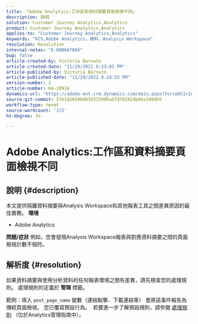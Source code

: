 ```yaml
---
title: 「Adobe Analytics:工作區和資料摘要頁面檢視不同」
description: 說明
solution: Customer Journey Analytics,Analytics
product: Customer Journey Analytics,Analytics
applies-to: "Customer Journey Analytics,Analytics"
keywords: "KCS,Adobe Analytics，資料，Analysis Workspace"
resolution: Resolution
internal-notes: "E-000667865"
bug: false
article-created-by: Victoria Barnato
article-created-date: "11/29/2022 8:23:01 PM"
article-published-by: Victoria Barnato
article-published-date: "11/29/2022 8:24:55 PM"
version-number: 2
article-number: KA-20916
dynamics-url: "https://adobe-ent.crm.dynamics.com/main.aspx?forceUCI=1&pagetype=entityrecord&etn=knowledgearticle&id=5ebfec9c-2370-ed11-9561-6045bd006a22"
source-git-commit: 57e1d2659b485d325006a5fdf82824b66a3404b5
workflow-type: tm+mt
source-wordcount: '172'
ht-degree: 3%

---
```


# Adobe Analytics:工作區和資料摘要頁面檢視不同

## 說明 {#description}


本文提供隔離資料摘要與Analysis Workspace和其他報表工具之間差異原因的最佳實務。
<b>環境</b>
- Adobe Analytics

<b>問題/症狀</b>
例如，您會發現Analysis Workspace報表與對應資料摘要之間的頁面檢視計數不相符。


## 解析度 {#resolution}


如果資料摘要與使用分析資料的任何報表環境之間有差異，請先檢查您的處理規則。 處理規則的定義於 <b>管理</b> 標籤。

範例：填入 `post_page_name` 變數（連結點擊、下載連結等） 會將該事件報告為傳統頁面檢視。 您已覆寫預設行為。  若要進一步了解預設規則，請參閱 [處理規則](https://experienceleague.adobe.com/docs/analytics/admin/admin-tools/processing-rules/processing-rules-configuration/processing-rules-about.html?lang=en) （位於Analytics管理指南中）。
